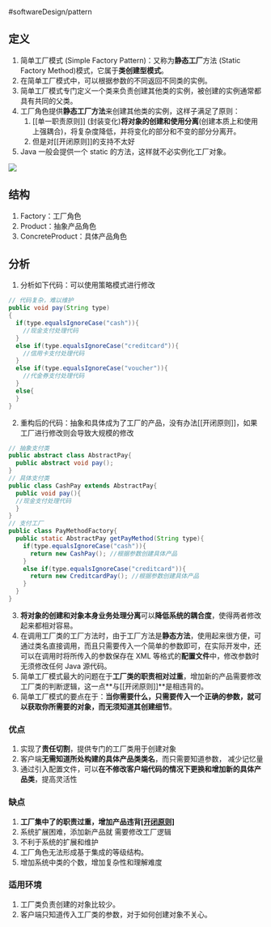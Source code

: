 #softwareDesign/pattern

## 定义
1. 简单工厂模式 (Simple Factory Pattern)：又称为**静态工厂**方法 (Static Factory Method)模式，它属于**类创建型模式**。
2. 在简单工厂模式中，可以根据参数的不同返回不同类的实例。
3. 简单工厂模式专门定义一个类来负责创建其他类的实例，被创建的实例通常都具有共同的父类。
4. 工厂角色提供**静态工厂方法**来创建其他类的实例，这样子满足了原则：
   1. [[单一职责原则]] (封装变化)**将对象的创建和使用分离**(创建本质上和使用上强耦合)，将复杂度降低，并将变化的部分和不变的部分分离开。
   2. 但是对[[开闭原则]]的支持不太好
5. Java 一般会提供一个 static 的方法，这样就不必实例化工厂对象。

![](https://spricoder.oss-cn-shanghai.aliyuncs.com/2021-Software-System-Design/img/lec03/1.png)

## 结构
1. Factory：工厂角色
2. Product：抽象产品角色
3. ConcreteProduct：具体产品角色

## 分析
1. 分析如下代码：可以使用策略模式进行修改

```java
// 代码复杂，难以维护
public void pay(String type)
{
  if(type.equalsIgnoreCase("cash")){
    //现金支付处理代码
  }
  else if(type.equalsIgnoreCase("creditcard")){
    //信用卡支付处理代码
  }
  else if(type.equalsIgnoreCase("voucher")){
    //代金券支付处理代码
  }
  else{
  }
}
```

2. 重构后的代码：抽象和具体成为了工厂的产品，没有办法[[开闭原则]]，如果工厂进行修改则会导致大规模的修改

```java
// 抽象支付类
public abstract class AbstractPay{
  public abstract void pay();
}
// 具体支付类
public class CashPay extends AbstractPay{
  public void pay(){
  //现金支付处理代码
  }
}
// 支付工厂
public class PayMethodFactory{
  public static AbstractPay getPayMethod(String type){
    if(type.equalsIgnoreCase("cash")){
      return new CashPay(); //根据参数创建具体产品
    }
    else if(type.equalsIgnoreCase("creditcard")){
      return new CreditcardPay(); //根据参数创建具体产品
    }
  }
}
```

3. **将对象的创建和对象本身业务处理分离**可以**降低系统的耦合度**，使得两者修改起来都相对容易。
4. 在调用工厂类的工厂方法时，由于工厂方法是**静态方法**，使用起来很方便，可通过类名直接调用，而且只需要传入一个简单的参数即可，在实际开发中，还可以在调用时将所传入的参数保存在 XML 等格式的**配置文件**中，修改参数时无须修改任何 Java 源代码。
5. 简单工厂模式最大的问题在于**工厂类的职责相对过重**，增加新的产品需要修改工厂类的判断逻辑，这一点**与[[开闭原则]]**是相违背的。
6. 简单工厂模式的要点在于：**当你需要什么，只需要传入一个正确的参数，就可以获取你所需要的对象，而无须知道其创建细节**。

### 优点
1.  实现了**责任切割**，提供专门的工厂类用于创建对象
2.  客户端**无需知道所处构建的具体产品类类名**，而只需要知道参数， 减少记忆量
3.  通过引入配置文件，可以**在不修改客户端代码的情况下更换和增加新的具体产品类**，提高灵活性

### 缺点
1.  **工厂集中了的职责过重，增加产品违背[[开闭原则]](需要修改判断逻辑代码)**
2.  系统扩展困难，添加新产品就 需要修改工厂逻辑
3.  不利于系统的扩展和维护
4.  工厂角色无法形成基于集成的等级结构。
5.  增加系统中类的个数，增加复杂性和理解难度

### 适用环境
1. 工厂类负责创建的对象比较少。
2. 客户端只知道传入工厂类的参数，对于如何创建对象不关心。
